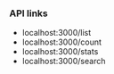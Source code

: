 ### API links

* localhost:3000/list
* localhost:3000/count
* localhost:3000/stats
* localhost:3000/search

